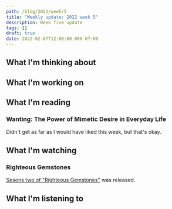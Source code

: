 ```yaml
---
path: /blog/2022/week/5
title: "Weekly update: 2022 week 5"
description: Week five update
tags: []
draft: true
date: 2022-02-07T12:00:00.000-07:00
---
```

## What I'm thinking about

## What I'm working on

## What I'm reading

### Wanting: The Power of Mimetic Desire in Everyday Life

Didn't get as far as I would have liked this week, but that's okay.

## What I'm watching

### Righteous Gemstones

[Sesons two of "Righteous Gemstones"](https://www.imdb.com/title/tt8634332/) was released.

## What I'm listening to

